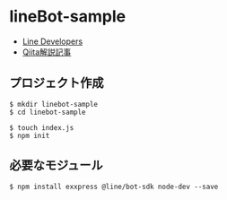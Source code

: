 # lineBot-sample

- [Line Developers](https://developers.line.biz/ja/)
- [Qiita解説記事](https://qiita.com/watataku8911/items/f5c6e580a4f9a3945931)

## プロジェクト作成

```
$ mkdir linebot-sample
$ cd linebot-sample

$ touch index.js
$ npm init
```

## 必要なモジュール

```
$ npm install exxpress @line/bot-sdk node-dev --save
```
